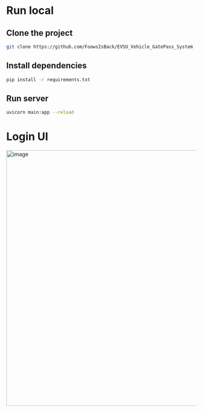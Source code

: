 # Run local

## Clone the project
```sh
git clone https://github.com/FoowsIsBack/EVSU_Vehicle_GatePass_System
```

## Install dependencies
```sh
pip install -r requirements.txt
```

## Run server
```sh
uvicorn main:app --reload
```

# Login UI
<img width="647" height="675" alt="image" src="https://github.com/user-attachments/assets/4fbbf1b4-6118-4c5d-a96b-aa8ee6d24747" />
